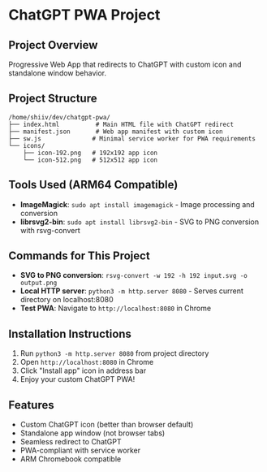 # ChatGPT PWA Project

## Project Overview
Progressive Web App that redirects to ChatGPT with custom icon and standalone window behavior.

## Project Structure
```
/home/shiiv/dev/chatgpt-pwa/
├── index.html          # Main HTML file with ChatGPT redirect
├── manifest.json       # Web app manifest with custom icon
├── sw.js              # Minimal service worker for PWA requirements
└── icons/
    ├── icon-192.png   # 192x192 app icon
    └── icon-512.png   # 512x512 app icon
```

## Tools Used (ARM64 Compatible)
- **ImageMagick**: `sudo apt install imagemagick` - Image processing and conversion
- **librsvg2-bin**: `sudo apt install librsvg2-bin` - SVG to PNG conversion with rsvg-convert

## Commands for This Project
- **SVG to PNG conversion**: `rsvg-convert -w 192 -h 192 input.svg -o output.png`
- **Local HTTP server**: `python3 -m http.server 8080` - Serves current directory on localhost:8080
- **Test PWA**: Navigate to `http://localhost:8080` in Chrome

## Installation Instructions
1. Run `python3 -m http.server 8080` from project directory
2. Open `http://localhost:8080` in Chrome
3. Click "Install app" icon in address bar
4. Enjoy your custom ChatGPT PWA!

## Features
- Custom ChatGPT icon (better than browser default)
- Standalone app window (not browser tabs)
- Seamless redirect to ChatGPT
- PWA-compliant with service worker
- ARM Chromebook compatible